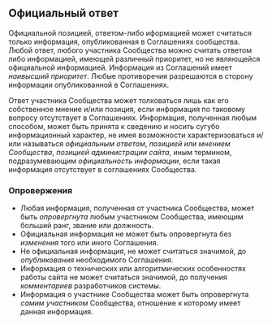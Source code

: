 
## Официальный ответ
Официальной позицией, ответом-либо иформацией может считаться только информация, опубликованная в Соглашениях сообщества. Любой ответ, любого участника Сообщества можно считать ответом либо информацией, имеющей различный приоритет, но не являющейся официальной информацией. Информация из Соглашений имеет _наивысший приоритет_. Любые противоречия разрешаются в сторону информации опубликованной в Соглашениях. 

Ответ участника Сообщества может толковаться лишь как его собственное мнение и/или позиция, если информация по таковому вопросу отсутствует в Соглашениях. Информация, полученная любым способом, может быть принята к сведению и носить сугубо информационный характер, не имея возможности характеризоваться и/или называться _официальным ответом_, _позицией или мнением Сообщества_, _позицией администрации сайта_, иным термином, подразумевающим _официальность информации_, если такая информация отсутствует в соглашениях Сообщества.

### Опровержения
- Любая информация, полученная от участника Сообщества, может быть _опровергнута_ любым участником Сообщества, имеющим больший ранг, звание или должность. 
- Официальная информация не может быть опровергнута без _изменения_ того или иного Соглашения. 
- Не официальная информация, не может считаться значимой, до _опубликования_ необходимого Соглашения. 
- Информация о технических или алгоритмических особенностях работы сайта не может считаться значимой, до получения _комментариев_ разработчиков системы. 
- Информация о участнике Сообщества может быть опровергнута _самим участником_ Сообщества, отношение к которому имеет данная информация.
